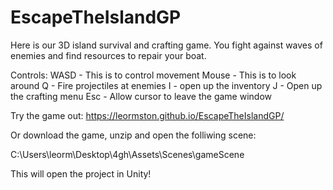 # EscapeTheIslandGP

Here is our 3D island survival and crafting game. You fight against waves of enemies and find resources to repair your boat.

Controls:
WASD - This is to control movement
Mouse - This is to look around
Q - Fire projectiles at enemies
I - open up the inventory
J - Open up the crafting menu
Esc - Allow cursor to leave the game window



Try the game out:
https://leormston.github.io/EscapeTheIslandGP/

Or download the game, unzip and open the folliwing scene: 

C:\Users\leorm\Desktop\4gh\Assets\Scenes\gameScene

This will open the project in Unity!

